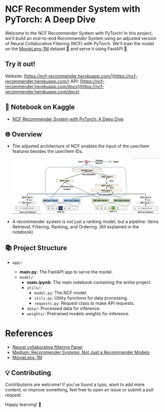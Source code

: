 # NCF Recommender System with PyTorch: A Deep Dive

Welcome to the NCF Recommender System with PyTorch! In this project, we'll build an end-to-end Recommender System using an adjusted version of Neural Collaborative Filtering (NCF) with PyTorch. We'll train the model on the [MovieLens-1M](https://grouplens.org/datasets/movielens/1m/) dataset 🎥 and serve it using FastAPI 🚀.

## Try it out!

Website: [https://ncf-recommender.herokuapp.com/](https://ncf-recommender.herokuapp.com/)
API: [https://ncf-recommender.herokuapp.com/docs](https://ncf-recommender.herokuapp.com/docs)

## 📝 Notebook on Kaggle

- [NCF Recommender System with PyTorch: A Deep Dive](https://www.kaggle.com/code/oyounis/ncf-recommender-system)

## 🌐 Overview

- The adjusted architecture of NCF enables the input of the user/item features besides the user/item IDs.

  ![Adjusted NCF](app/model/utils/img/NCF.png)

- A recommender system is not just a ranking model, but a pipeline: Items Retrieval, Filtering, Ranking, and Ordering. (All explained in the notebook)

## 📚 Project Structure

- `app/`:

  - **main.py**: The FastAPI app to serve the model.
  - `model/`:
    - **main.ipynb**: The main notebook containing the entire project.
    - `utils/`:
      - `model.py`: The NCF model.
      - `utils.py`: Utility functions for data processing.
      - `requests.py`: Request class to make API requests.
    - `data/`: Processed data for inference.
    - `weights/`: Pretrained models weights for inference.

# References

- [Neural collaborative filtering Paper](https://arxiv.org/abs/1708.05031)
- [Medium: Recommender Systems, Not Just a Recommender Models](https://medium.com/nvidia-merlin/recommender-systems-not-just-recommender-models-485c161c755e)
- [MovieLens-1M](https://grouplens.org/datasets/movielens/1m/)

## 💡 Contributing

Contributions are welcome! If you've found a typo, want to add more content, or improve something, feel free to open an issue or submit a pull request.

Happy learning! 🚀
